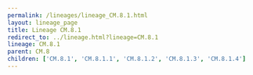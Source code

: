 ```yaml
---
permalink: /lineages/lineage_CM.8.1.html
layout: lineage_page
title: Lineage CM.8.1
redirect_to: ../lineage.html?lineage=CM.8.1
lineage: CM.8.1
parent: CM.8
children: ['CM.8.1', 'CM.8.1.1', 'CM.8.1.2', 'CM.8.1.3', 'CM.8.1.4']
---
```

